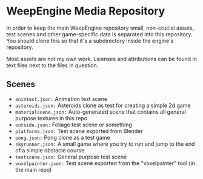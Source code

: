 WeepEngine Media Repository
===========================

In order to keep the main WeepEngine repository small, non-crucial assets, test scenes and other game-specific data is separated into this repository. You should clone this so that it's a subdirectory inside the engine's repository.

Most assets are not my own work. Licenses and attributions can be found in text files next to the files in question.

## Scenes

* `animtest.json:` Animation test scene
* `asteroids.json:` Asteroids clone as test for creating a simple 2d game
* `materialscene.json:` Auto-generated scene that contains all general purpose textures in this repo
* `outside.json:` Foliage test scene or something
* `platforms.json:` Test scene exported from Blender
* `pong.json:` Pong clone as a test game
* `skyrunner.json:` A small game where you try to run and jump to the end of a simple obstacle course
* `testscene.json:` General purpose test scene
* `voxelpainter.json:` Test scene exported from the "voxelpainter" tool (in the main repo)

